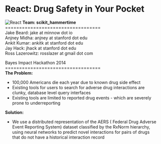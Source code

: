 ## <h1>React: Drug Safety in Your Pocket</h1>

![React](/http://i.imgur.com/LVCxUoM.png)
**Team: scikit_hammertime**<br>
==================================<br>
Jake Beard: jake at minnow dot io <br>
Anjney Midha: anjney at stanford dot edu<br>
Ankit Kumar: ankitk at stanford dot edu<br>
Jay Hack: jhack at stanford dot edu<br>
Ross Lazerowitz: rosslazer at gmail dot com<br>

Bayes Impact Hackathon 2014<br>
==================================<br>
**The Problem:**<br>
- 100,000 Americans die each year due to known drug side effect
- Existing tools for users to search for adverse drug interactions are clunky, database level query interfaces
- Existing tools are limited to reported drug events - which are severely prone to underreporting

**Solution:**<br>
- We use a distributed representation of the AERS ( Federal Drug Adverse Event Reporting System) dataset classified by the RxNorm hierarchy, using neural networks to predict novel interactions for pairs of drugs that do not have a historical interaction record